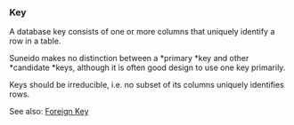 ### Key

A database key consists of one or more columns that uniquely identify a row in a table.

Suneido makes no distinction between a *primary *key and other *candidate *keys, although it is often good design to use one key primarily.

Keys should be irreducible, i.e. no subset of its columns uniquely identifies rows.

See also: [Foreign Key](<Foreign Key.md>)